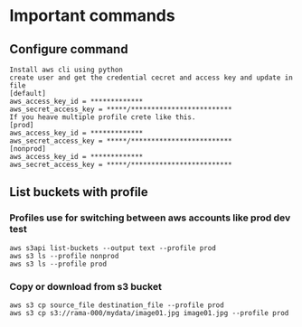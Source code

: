 # Important commands
## Configure command

``` 
Install aws cli using python
create user and get the credential cecret and access key and update in file
[default]
aws_access_key_id = *************
aws_secret_access_key = *****/*************************
If you heave multiple profile crete like this.
[prod]
aws_access_key_id = *************
aws_secret_access_key = *****/*************************
[nonprod]
aws_access_key_id = *************
aws_secret_access_key = *****/*************************
```

## List buckets with profile
### Profiles use for switching between aws accounts like prod dev test
``` 
aws s3api list-buckets --output text --profile prod
aws s3 ls --profile nonprod
aws s3 ls --profile prod
```
### Copy or download from s3 bucket

``` 
aws s3 cp source_file destination_file --profile prod
aws s3 cp s3://rama-000/mydata/image01.jpg image01.jpg --profile prod
```
